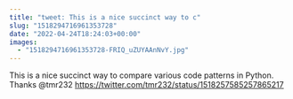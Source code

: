 ```yaml
---
title: "tweet: This is a nice succinct way to c"
slug: "1518294716961353728"
date: "2022-04-24T18:24:03+00:00"
images:
  - "1518294716961353728-FRIQ_uZUYAAnNvY.jpg"
---
```

This is a nice succinct way to compare various code patterns in Python. Thanks @tmr232 https://twitter.com/tmr232/status/1518257585257865217 
